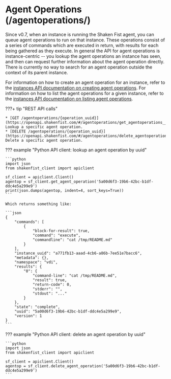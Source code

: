# Agent Operations (/agentoperations/)

Since v0.7, when an instance is running the Shaken Fist agent, you can queue agent
operations to run on that instance. These operations consist of a series of commands
which are executed in return, with results for each being gathered as they execute.
In general the API for agent operations is instance-centric -- you lookup the
agent operations an instance has seen, and then can request further information
about the agent operation directly. There is currently no way to search for an
agent operation outside the context of its parent instance.

For information on how to create an agent operation for an instance, refer to
the [instances API documentation on creating agent operations](/developer_guide/api_reference/instances/#executing-commands-within-an-instance). For information on how to list the
agent operations for a given instance, refer to the [instances API documentation on listing agent operations](/developer_guide/api_reference/instances/#fetching-information-about-an-instances-agent-operations).

???+ tip "REST API calls"

    * [GET /agentoperations/{operation_uuid}](https://openapi.shakenfist.com/#/agentoperations/get_agentoperations__operation_uuid_): Lookup a specific agent operation.
    * [DELETE /agentoperations/{operation_uuid}](https://openapi.shakenfist.com/#/agentoperations/delete_agentoperations__operation_uuid_): Delete a specific agent operation.

??? example "Python API client: lookup an agent operation by uuid"

    ```python
    import json
    from shakenfist_client import apiclient

    sf_client = apiclient.Client()
    agentop = sf_client.get_agent_operation('5a00d6f3-19b6-42bc-b1df-ddc4e5a299e9')
    print(json.dumps(agentop, indent=4, sort_keys=True))
    ```

    Which returns something like:

    ```json
    {
        "commands": [
            {
                "block-for-result": true,
                "command": "execute",
                "commandline": "cat /tmp/README.md"
            }
        ],
        "instance_uuid": "a771fb13-aaad-4cb6-a86b-7ee51e7bacc6",
        "metadata": {},
        "namespace": "vdi",
        "results": {
            "0": {
                "command-line": "cat /tmp/README.md",
                "result": true,
                "return-code": 0,
                "stderr": "",
                "stdout": "..."
            }
        },
        "state": "complete",
        "uuid": "5a00d6f3-19b6-42bc-b1df-ddc4e5a299e9",
        "version": 1
    }
    ```

??? example "Python API client: delete an agent operation by uuid"

    ```python
    import json
    from shakenfist_client import apiclient

    sf_client = apiclient.Client()
    agentop = sf_client.delete_agent_operation('5a00d6f3-19b6-42bc-b1df-ddc4e5a299e9')
    ```